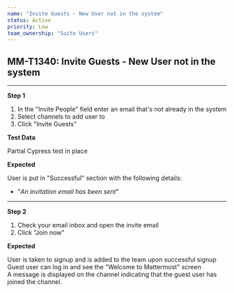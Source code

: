 ```yaml
---
name: "Invite Guests - New User not in the system"
status: Active
priority: Low
team_ownership: "Suite Users"
---
```


## MM-T1340: Invite Guests - New User not in the system

---

**Step 1**

1. In the "Invite People" field enter an email that's not already in the system
2. Select channels to add user to
3. Click "Invite Guests"

**Test Data**

Partial Cypress test in place

**Expected**

User is put in "Successful" section with the following details:

- "_An invitation email has been sent_"

---

**Step 2**

1. Check your email inbox and open the invite email
2. Click "Join now"

**Expected**

User is taken to signup and is added to the team upon successful signup\
Guest user can log in and see the "Welcome to Mattermost" screen\
A message is displayed on the channel indicating that the guest user has joined the channel.
